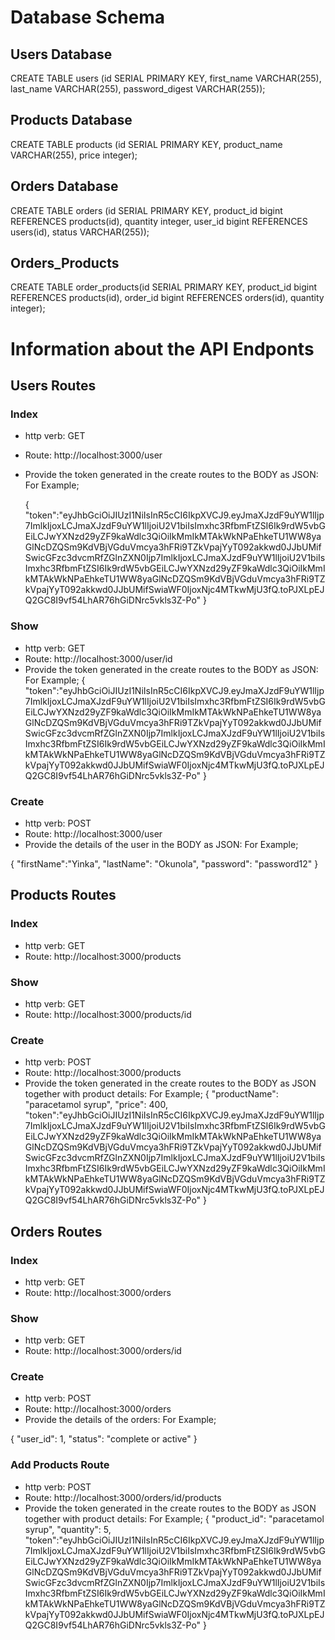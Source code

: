 # Database Schema

## Users Database
CREATE TABLE users (id SERIAL PRIMARY KEY, first_name VARCHAR(255), last_name VARCHAR(255), password_digest VARCHAR(255));
## Products Database
CREATE TABLE products (id SERIAL PRIMARY KEY, product_name VARCHAR(255), price integer);
## Orders Database
CREATE TABLE orders (id SERIAL PRIMARY KEY, product_id bigint REFERENCES products(id), quantity integer, user_id bigint REFERENCES users(id), status VARCHAR(255));
## Orders_Products
CREATE TABLE order_products(id SERIAL PRIMARY KEY, product_id bigint REFERENCES products(id), order_id bigint REFERENCES orders(id), quantity integer);

# Information about the API Endponts 

## Users Routes
### Index 
- http verb: GET
- Route: http://localhost:3000/user
- Provide the token generated in the create routes to the BODY as JSON: For Example;

  {
    "token":"eyJhbGciOiJIUzI1NiIsInR5cCI6IkpXVCJ9.eyJmaXJzdF9uYW1lIjp7ImlkIjoxLCJmaXJzdF9uYW1lIjoiU2V1biIsImxhc3RfbmFtZSI6Ik9rdW5vbGEiLCJwYXNzd29yZF9kaWdlc3QiOiIkMmIkMTAkWkNPaEhkeTU1WW8yaGlNcDZQSm9KdVBjVGduVmcya3hFRi9TZkVpajYyT092akkwd0JJbUMifSwicGFzc3dvcmRfZGlnZXN0Ijp7ImlkIjoxLCJmaXJzdF9uYW1lIjoiU2V1biIsImxhc3RfbmFtZSI6Ik9rdW5vbGEiLCJwYXNzd29yZF9kaWdlc3QiOiIkMmIkMTAkWkNPaEhkeTU1WW8yaGlNcDZQSm9KdVBjVGduVmcya3hFRi9TZkVpajYyT092akkwd0JJbUMifSwiaWF0IjoxNjc4MTkwMjU3fQ.toPJXLpEJQ2GC8I9vf54LhAR76hGiDNrc5vkls3Z-Po"
}

### Show 
- http verb: GET
- Route: http://localhost:3000/user/id
- Provide the token generated in the create routes to the BODY as JSON: For Example;
  {
    "token":"eyJhbGciOiJIUzI1NiIsInR5cCI6IkpXVCJ9.eyJmaXJzdF9uYW1lIjp7ImlkIjoxLCJmaXJzdF9uYW1lIjoiU2V1biIsImxhc3RfbmFtZSI6Ik9rdW5vbGEiLCJwYXNzd29yZF9kaWdlc3QiOiIkMmIkMTAkWkNPaEhkeTU1WW8yaGlNcDZQSm9KdVBjVGduVmcya3hFRi9TZkVpajYyT092akkwd0JJbUMifSwicGFzc3dvcmRfZGlnZXN0Ijp7ImlkIjoxLCJmaXJzdF9uYW1lIjoiU2V1biIsImxhc3RfbmFtZSI6Ik9rdW5vbGEiLCJwYXNzd29yZF9kaWdlc3QiOiIkMmIkMTAkWkNPaEhkeTU1WW8yaGlNcDZQSm9KdVBjVGduVmcya3hFRi9TZkVpajYyT092akkwd0JJbUMifSwiaWF0IjoxNjc4MTkwMjU3fQ.toPJXLpEJQ2GC8I9vf54LhAR76hGiDNrc5vkls3Z-Po"
}

### Create 
- http verb: POST
- Route: http://localhost:3000/user
- Provide the details of the user in the BODY as JSON: For Example;

{
    "firstName":"Yinka",
    "lastName": "Okunola",
    "password": "password12"
}

## Products Routes
### Index 
- http verb: GET
- Route: http://localhost:3000/products

### Show
- http verb: GET
- Route: http://localhost:3000/products/id

### Create 
- http verb: POST
- Route: http://localhost:3000/products
- Provide the token generated in the create routes to the BODY as JSON together with product details: For Example;
  {
    "productName": "paracetamol syrup",
    "price": 400,
    "token":"eyJhbGciOiJIUzI1NiIsInR5cCI6IkpXVCJ9.eyJmaXJzdF9uYW1lIjp7ImlkIjoxLCJmaXJzdF9uYW1lIjoiU2V1biIsImxhc3RfbmFtZSI6Ik9rdW5vbGEiLCJwYXNzd29yZF9kaWdlc3QiOiIkMmIkMTAkWkNPaEhkeTU1WW8yaGlNcDZQSm9KdVBjVGduVmcya3hFRi9TZkVpajYyT092akkwd0JJbUMifSwicGFzc3dvcmRfZGlnZXN0Ijp7ImlkIjoxLCJmaXJzdF9uYW1lIjoiU2V1biIsImxhc3RfbmFtZSI6Ik9rdW5vbGEiLCJwYXNzd29yZF9kaWdlc3QiOiIkMmIkMTAkWkNPaEhkeTU1WW8yaGlNcDZQSm9KdVBjVGduVmcya3hFRi9TZkVpajYyT092akkwd0JJbUMifSwiaWF0IjoxNjc4MTkwMjU3fQ.toPJXLpEJQ2GC8I9vf54LhAR76hGiDNrc5vkls3Z-Po"
}

## Orders Routes
### Index 
- http verb: GET
- Route: http://localhost:3000/orders

### Show
- http verb: GET
- Route: http://localhost:3000/orders/id

### Create
- http verb: POST
- Route: http://localhost:3000/orders
- Provide the details of the orders: For Example;

{
    "user_id": 1,
    "status": "complete or active"
}

### Add Products Route
- http verb: POST
- Route: http://localhost:3000/orders/id/products
- Provide the token generated in the create routes to the BODY as JSON together with product details: For Example;
  {
    "product_id": "paracetamol syrup",
    "quantity": 5,
    "token":"eyJhbGciOiJIUzI1NiIsInR5cCI6IkpXVCJ9.eyJmaXJzdF9uYW1lIjp7ImlkIjoxLCJmaXJzdF9uYW1lIjoiU2V1biIsImxhc3RfbmFtZSI6Ik9rdW5vbGEiLCJwYXNzd29yZF9kaWdlc3QiOiIkMmIkMTAkWkNPaEhkeTU1WW8yaGlNcDZQSm9KdVBjVGduVmcya3hFRi9TZkVpajYyT092akkwd0JJbUMifSwicGFzc3dvcmRfZGlnZXN0Ijp7ImlkIjoxLCJmaXJzdF9uYW1lIjoiU2V1biIsImxhc3RfbmFtZSI6Ik9rdW5vbGEiLCJwYXNzd29yZF9kaWdlc3QiOiIkMmIkMTAkWkNPaEhkeTU1WW8yaGlNcDZQSm9KdVBjVGduVmcya3hFRi9TZkVpajYyT092akkwd0JJbUMifSwiaWF0IjoxNjc4MTkwMjU3fQ.toPJXLpEJQ2GC8I9vf54LhAR76hGiDNrc5vkls3Z-Po"
}


